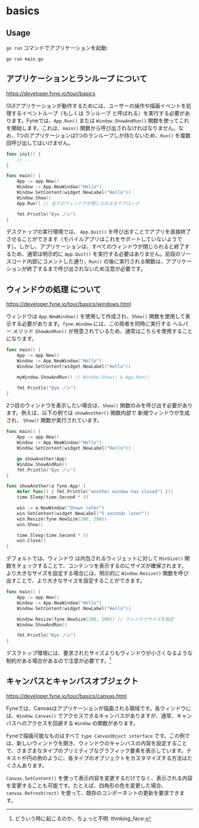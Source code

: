 # basics

## Usage
`go run` コマンドでアプリケーションを起動:

    go run main.go

## アプリケーションとランループ について
https://developer.fyne.io/tour/basics

GUIアプリケーションが動作するためには、ユーザーの操作や描画イベントを処理するイベントループ（もしくは ランループ と呼ばれる）を実行する必要があります。Fyneでは、`App.Run()` または `Window.ShowAndRun()` 関数を使ってこれを開始します。これは、`main()` 関数から呼び出されなければなりません。なお、1つのアプリケーションは1つのランループしか持たないため、`Run()` を複数回呼び出してはいけません。

```go
func init() {
    // ...
}

func main() {
	App := app.New()
	Window := App.NewWindow("Hello")
	Window.SetContent(widget.NewLabel("Hello"))
 	Window.Show()
	App.Run() // 全てのウィンドウが閉じられるまでブロック

	fmt.Println("Bye ノシ")
}
```

デスクトップの実行環境では、 `App.Quit()` を呼び出すことでアプリを直接終了させることができます（モバイルアプリはこれをサポートしていないようです）。しかし、アプリケーションは、すべてのウィンドウが閉じられると終了するため、通常は明示的に `App.Quit()` を実行する必要はありません。前段のソースコード内部にコメントした通り、`Run()` の後に実行される関数は、アプリケーションが終了するまで呼び出されないため注意が必要です。

## ウィンドウの処理 について
https://developer.fyne.io/tour/basics/windows.html

ウィンドウは `App.NewWindow()` を使用して作成され、`Show()` 関数を使用して表示する必要があります。`fyne.Window` には、この両者を同時に実行する ヘルパー メソッド `ShowAndRun()` が用意されているため、通常はこちらを使用することになります。

```go
func main() {
	App := app.New()
	Window := App.NewWindow("Hello")
	Window.SetContent(widget.NewLabel("Hello"))

	myWindow.ShowAndRun() // Window.Show() & App.Run()

	fmt.Println("Bye ノシ")
}
```

2つ目のウィンドウを表示したい場合は、`Show()` 関数のみを呼び出す必要があります。例えば、以下の例では `showAnother()` 関数内部で 新規ウィンドウが生成され、 `Show()` 関数が実行されています。 

```go
func main() {
	App := app.New()
	Window := App.NewWindow("Hello")
	Window.SetContent(widget.NewLabel("Hello"))

	go showAnother(App)
	Window.ShowAndRun()
	fmt.Println("Bye ノシ")
}

func showAnother(a fyne.App) {
	defer func() { fmt.Println("another window has closed") }()
	time.Sleep(time.Second * 3)

	win := a.NewWindow("Shown later")
	win.SetContent(widget.NewLabel("5 seconds later"))
	win.Resize(fyne.NewSize(200, 200))
	win.Show()

	time.Sleep(time.Second * 5)
	win.Close()
}
```

<!-- TODO: main.go へリンクする -->
<!-- TODO: 動きがわかるように GIF をとってあげよう -->

デフォルトでは、ウィンドウ は内包されるウィジェットに対して `MinSize()` 関数をチェックすることで、コンテンツを表示するのにサイズが確保されます。 より大きなサイズを設定する場合には、明示的に `Window.Resize()` 関数を呼び出すことで、より大きなサイズを設定することができます。

```go
func main() {
	App := app.New()
	Window := App.NewWindow("Hello")
	Window.SetContent(widget.NewLabel("Hello"))

	Window.Resize(fyne.NewSize(200, 200)) // ウィンドウサイズを指定
	Window.ShowAndRun()

	fmt.Println("Bye ノシ")
}
```

デスクトップ環境には、要求されたサイズよりもウィンドウが小さくなるような制約がある場合があるので注意が必要です。[^1]

[^1]: どういう時に起こるのか、ちょっと不明 :thinking_face: 
<!-- TODO: どういう時に発生するのか、調べる -->

## キャンバスとキャンバスオブジェクト
https://developer.fyne.io/tour/basics/canvas.html

Fyneでは、Canvasはアプリケーションが描画される領域です。各ウィンドウには、`Window.Canvas()` でアクセスできるキャンバスがありますが、通常、キャンバスへのアクセスを回避する `Window` の関数があります。

Fyneで描画可能なものはすべて `type CanvasObject interface` です。この例では、新しいウィンドウを開き、ウィンドウのキャンバスの内容を設定することで、さまざまなタイプのプリミティブなグラフィック要素を表示しています。テキストや円の例のように、各タイプのオブジェクトをカスタマイズする方法はたくさんあります。

`Canvas.SetContent()` を使って表示内容を変更するだけでなく、表示される内容を変更することも可能です。たとえば、四角形の色を変更した場合、`canvas.Refresh(rect)` を使って、既存のコンポーネントの更新を要求できます。

